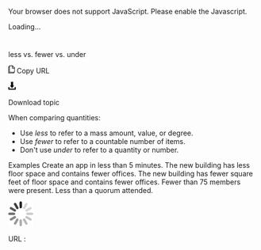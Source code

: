 Your browser does not support JavaScript. Please enable the Javascript.

Loading...

# 

less vs. fewer vs. under

![Copy URL](media/less-vs-fewer-vs-under/Copy.png)
Copy URL

![Download](media/less-vs-fewer-vs-under/Download.png)

Download topic

When comparing quantities:

  - Use *less* to refer to a mass amount, value, or degree. 
  - Use *fewer* to refer to a countable number of items. 
  - Don't use *under* to refer to a quantity or number.

Examples
Create an app in less than 5 minutes.
The new building has less floor space and contains fewer offices.
The new building has fewer square feet of floor space and contains fewer offices.
Fewer than 75 members were present. 
Less than a quorum attended.

![In progress](media/less-vs-fewer-vs-under/activity-large.gif)

URL :
